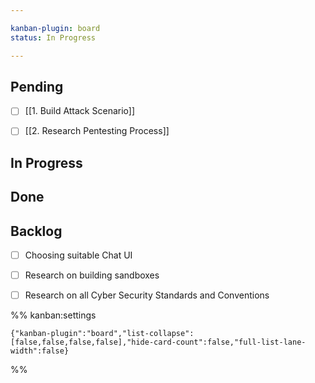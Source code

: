 ```yaml
---

kanban-plugin: board
status: In Progress

---
```


## Pending

- [ ] [[1. Build Attack Scenario]]
- [ ] [[2. Research Pentesting Process]]


## In Progress



## Done



## Backlog

- [ ] Choosing suitable Chat UI
- [ ] Research on building sandboxes
- [ ] Research on all Cyber Security Standards and Conventions




%% kanban:settings
```
{"kanban-plugin":"board","list-collapse":[false,false,false,false],"hide-card-count":false,"full-list-lane-width":false}
```
%%